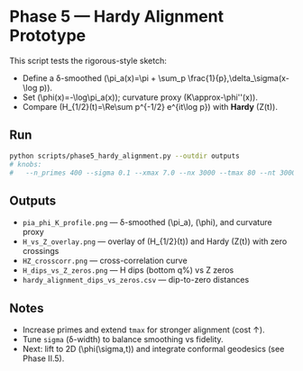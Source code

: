 
# Phase 5 — Hardy Alignment Prototype

This script tests the rigorous-style sketch:
- Define a δ-smoothed \(\pi_a(x)=\pi + \sum_p \frac{1}{p}\,\delta_\sigma(x-\log p)\).
- Set \(\phi(x)=-\log\pi_a(x)\); curvature proxy \(K\approx-\phi''(x)\).
- Compare \(H_{1/2}(t)=\Re\sum p^{-1/2} e^{it\log p}\) with **Hardy** \(Z(t)\).

## Run
```bash
python scripts/phase5_hardy_alignment.py --outdir outputs
# knobs:
#   --n_primes 400 --sigma 0.1 --xmax 7.0 --nx 3000 --tmax 80 --nt 3000 --dip_q 0.10
```

## Outputs
- `pia_phi_K_profile.png` — δ-smoothed \(\pi_a\), \(\phi\), and curvature proxy
- `H_vs_Z_overlay.png` — overlay of \(H_{1/2}(t)\) and Hardy \(Z(t)\) with zero crossings
- `HZ_crosscorr.png` — cross-correlation curve
- `H_dips_vs_Z_zeros.png` — H dips (bottom q%) vs Z zeros
- `hardy_alignment_dips_vs_zeros.csv` — dip-to-zero distances

## Notes
- Increase primes and extend `tmax` for stronger alignment (cost ↑).
- Tune `sigma` (δ-width) to balance smoothing vs fidelity.
- Next: lift to 2D \(\phi(\sigma,t)\) and integrate conformal geodesics (see Phase II.5).
